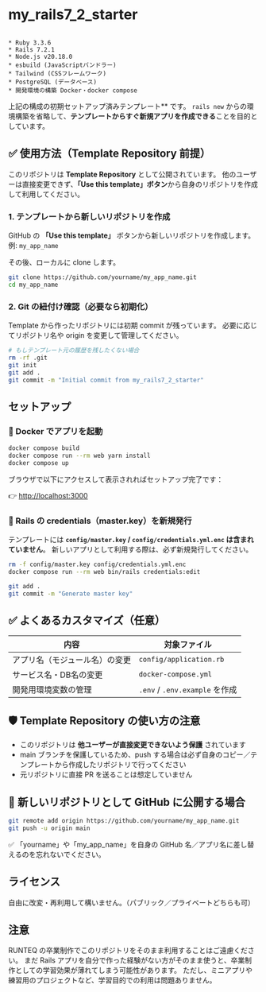 # my_rails7_2_starter

```

* Ruby 3.3.6
* Rails 7.2.1
* Node.js v20.18.0
* esbuild (JavaScriptバンドラー)
* Tailwind (CSSフレームワーク)
* PostgreSQL (データベース)
* 開発環境の構築 Docker・docker compose

```

上記の構成の初期セットアップ済みテンプレート** です。
`rails new` からの環境構築を省略して、**テンプレートからすぐ新規アプリを作成できる**ことを目的としています。


## ✅ 使用方法（Template Repository 前提）

このリポジトリは **Template Repository** として公開されています。
他のユーザーは直接変更できず、**「Use this template」ボタン**から自身のリポジトリを作成して利用してください。


### 1. テンプレートから新しいリポジトリを作成

GitHub の **「Use this template」** ボタンから新しいリポジトリを作成します。
例: `my_app_name`

その後、ローカルに clone します。

```bash
git clone https://github.com/yourname/my_app_name.git
cd my_app_name
```

### 2. Git の紐付け確認（必要なら初期化）

Template から作ったリポジトリには初期 commit が残っています。
必要に応じてリポジトリ名や origin を変更して管理してください。

```bash
# もしテンプレート元の履歴を残したくない場合
rm -rf .git
git init
git add .
git commit -m "Initial commit from my_rails7_2_starter"
```

## セットアップ
### 🚀 Docker でアプリを起動

```bash
docker compose build
docker compose run --rm web yarn install
docker compose up
```

ブラウザで以下にアクセスして表示されればセットアップ完了です：

👉 [http://localhost:3000](http://localhost:3000)


### 🔐 Rails の credentials（master.key）を新規発行

テンプレートには **`config/master.key` / `config/credentials.yml.enc` は含まれていません**。
新しいアプリとして利用する際は、必ず新規発行してください。

```bash
rm -f config/master.key config/credentials.yml.enc
docker compose run --rm web bin/rails credentials:edit

git add .
git commit -m "Generate master key"
```


## ✅ よくあるカスタマイズ（任意）

| 内容              | 対象ファイル                      |
| --------------- | --------------------------- |
| アプリ名（モジュール名）の変更 | `config/application.rb`     |
| サービス名・DB名の変更    | `docker-compose.yml`        |
| 開発用環境変数の管理      | `.env` / `.env.example` を作成 |


## 🛡 Template Repository の使い方の注意

* このリポジトリは **他ユーザーが直接変更できないよう保護** されています
* main ブランチを保護しているため、push する場合は必ず自身のコピー／テンプレートから作成したリポジトリで行ってください
* 元リポジトリに直接 PR を送ることは想定していません


## 📝 新しいリポジトリとして GitHub に公開する場合

```bash
git remote add origin https://github.com/yourname/my_app_name.git
git push -u origin main
```

✅ 「yourname」や「my_app_name」を自身の GitHub 名／アプリ名に差し替えるのを忘れないでください。


## ライセンス

自由に改変・再利用して構いません。（パブリック／プライベートどちらも可）

## 注意
RUNTEQ の卒業制作でこのリポジトリをそのまま利用することはご遠慮ください。
まだ Rails アプリを自分で作った経験がない方がそのまま使うと、卒業制作としての学習効果が薄れてしまう可能性があります。
ただし、ミニアプリや練習用のプロジェクトなど、学習目的での利用は問題ありません。

